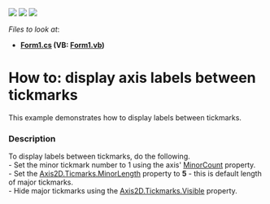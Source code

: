 <!-- default badges list -->
![](https://img.shields.io/endpoint?url=https://codecentral.devexpress.com/api/v1/VersionRange/128574426/15.1.3%2B)
[![](https://img.shields.io/badge/Open_in_DevExpress_Support_Center-FF7200?style=flat-square&logo=DevExpress&logoColor=white)](https://supportcenter.devexpress.com/ticket/details/T326842)
[![](https://img.shields.io/badge/📖_How_to_use_DevExpress_Examples-e9f6fc?style=flat-square)](https://docs.devexpress.com/GeneralInformation/403183)
<!-- default badges end -->
<!-- default file list -->
*Files to look at*:

* **[Form1.cs](./CS/LabelsBetweenTickmarks/Form1.cs) (VB: [Form1.vb](./VB/LabelsBetweenTickmarks/Form1.vb))**
<!-- default file list end -->
# How to: display axis labels between tickmarks


This example demonstrates how to display labels between tickmarks.


<h3>Description</h3>

To display labels between tickmarks, do the following.<br>- Set the minor tickmark number to 1 using the axis' <a href="https://documentation.devexpress.com/#CoreLibraries/DevExpressXtraChartsAxisBase_MinorCounttopic">MinorCount</a> property.<br>- Set the <a href="https://documentation.devexpress.com/#CoreLibraries/DevExpressXtraChartsTickmarksBase_MinorLengthtopic">Axis2D.Ticmarks.MinorLength</a> property to <strong>5</strong> - this is default length of major tickmarks.<br>- Hide major tickmarks using the <a href="https://documentation.devexpress.com/#CoreLibraries/DevExpressXtraChartsTickmarksBase_Visibletopic">Axis2D.Tickmarks.Visible</a> property.

<br/>


